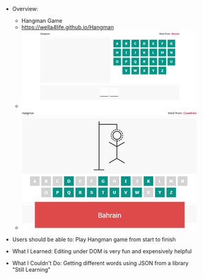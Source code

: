 - Overview:
  - Hangman Game
  - https://wella4life.github.io/Hangman
  - ![](Finished-Desktop.jpg)
  - ![](Finished-Mobile.jpg)

 - Users should be able to:
 Play Hangman game from start to finish

 - What I Learned:
 Editing under DOM is very fun and expensively helpful
 
 - What I Couldn't Do:
 Getting different words using JSON from a library "Still Learning"
